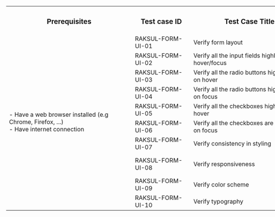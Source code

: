 <table style="width: 150rem">
  <tr>
    <th><h3 align="center" >Prerequisites</h3></th>
    <th><h3 align="center">Test case ID</h3></th>
    <th><h3 align="center">Test Case Title</h3></th>
    <th><h3 align="center">Precondition</h3></th>
    <th><h3 align="center">Test Steps</h3></th>
    <th><h3 align="center">Expected Result</h3></th>
  </tr>
  <tr>
    <td rowspan="11">- Have a web browser installed (e.g Chrome, Firefox, ...)</br>- Have internet connection</th>
  </tr>
  <tr>
    <td>RAKSUL-FORM-UI-01</td>
    <td>Verify form layout</td>
    <td rowspan="11">1. Open the browser</br>2. Navigate to the URL (https://raksul.github.io/recruit-qa-engineer-work-sample/)</td>
    <td>1. Observe the arrangement of input fields, labels, checkboxes, radion buttons and buttons</td>
    <td>The form layout is visually appealing and intuitive, with proper alignment and spacing</td>
  </tr>
  <tr>
    <td>RAKSUL-FORM-UI-02</td>
    <td>Verify all the input fields highlighting on hover/focus</td>
    <td>1. Hover/Click on each input field</td>
    <td>The input field being focused/hoverred on is highlighted or outlined to indicate its active state</td>
  </tr>
  <tr>
    <td>RAKSUL-FORM-UI-03</td>
    <td>Verify all the radio buttons highlighting on hover</td>
    <td>1. Hover on each radio button</td>
    <td>The radio button being hoverred on is highlighted or outlined to indicate its active state</td>
  </tr>
  <tr>
    <td>RAKSUL-FORM-UI-04</td>
    <td>Verify all the radio buttons highlighting on focus</td>
    <td>1. Click on each radio button</td>
    <td>The radio button being cliked on is selected to indicate its active state</td>
  </tr>
  <tr>
    <td>RAKSUL-FORM-UI-05</td>
    <td>Verify all the checkboxes highlighting on hover</td>
    <td>1. Hover on each checkbox</td>
    <td>The checkbox being hoverred on is highlighted or outlined to indicate its active state</td>
  </tr>
  <tr>
    <td>RAKSUL-FORM-UI-06</td>
    <td>Verify all the checkboxes are checked on focus</td>
    <td>1. Click on each checkbox</td>
    <td>The checkbox being clicked on is selected its active state</td>
  </tr>
  <tr>
    <td>RAKSUL-FORM-UI-07</td>
    <td>Verify consistency in styling</td>
    <td>1. Observe the styling of all elements (buttons, inputs, labels, etc.)</td>
    <td>All elements adhere to a consistent style, ensuring a unified visual experience</td>
  </tr>
  <tr>
    <td>RAKSUL-FORM-UI-08</td>
    <td>Verify responsiveness</td>
    <td>1. Open the form on different devices or resize the browser window</br>2. Check the layout and behavior</td>
    <td>The form adjusts appropriately to different screen sizes, maintaining usability and readability</td>
  </tr>
  <tr>
    <td>RAKSUL-FORM-UI-09</td>
    <td>Verify color scheme</td>
    <td>1. Observe the color scheme of the form</td>
    <td>The color scheme is consistent and visually appealing</td>
  </tr>
  <tr>
    <td>RAKSUL-FORM-UI-10</td>
    <td>Verify typography</td>
    <td>1. Observe the typography of the form</td>
    <td>The typography (font size, font style, etc.) is consistent and readable</td>
  </tr>
</table>
